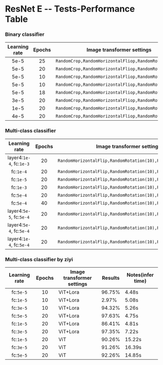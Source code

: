 # ResNet E -- Tests-Performance Table

### Binary classifier
| Learning rate | Epochs | Image transformer settings | Results | Notes |
|:-------------:|:------:|----------------------------|---------|-------|
| 5e-5 | 25 | `RandomCrop,RandomHorizontalFliop,RandomRotation(15)` | 98.65% | |
| 5e-5 | 20 | `RandomCrop,RandomHorizontalFliop,RandomRotation(15)` | 99.19%,99.12%,99.05% | |
| 5e-5 | 10 | `RandomCrop,RandomHorizontalFliop,RandomRotation(15)` | 98.78% | |
| 5e-5 | 10 | `RandomCrop,RandomHorizontalFliop,RandomRotation(15)` | 98.78% | |
| 5e-5 | 18 | `RandomCrop,RandomHorizontalFliop,RandomRotation(15)` | 98.58% | |
| 3e-5 | 20 | `RandomCrop,RandomHorizontalFliop,RandomRotation(15)` | 99.39%,99.46%,98.92% | |
| 1e-5 | 20 | `RandomCrop,RandomHorizontalFliop,RandomRotation(15)` | 98.92% | |
| 4e-5 | 20 | `RandomCrop,RandomHorizontalFliop,RandomRotation(15)` | 99.12% | |


### Multi-class classifier
| Learning rate | Epochs | Image transformer settings | Results | Notes |
|:-------------:|:------:|----------------------------|---------|-------|
| layer4:`1e-4`, fc:`1e-3` | 20 | `RandomHorizontalFlip,RandomRotation(10),RandomResizedCrop` | 82.89% | |
| fc:`1e-4` | 20 | `RandomHorizontalFlip,RandomRotation(10),RandomResizedCrop` | 79.24% | |
| fc:`1e-5` | 20 | `RandomHorizontalFlip,RandomRotation(10),RandomResizedCrop` | 53.14% | |
| fc:`1e-3` | 20 | `RandomHorizontalFlip,RandomRotation(10),RandomResizedCrop` | 80.87% | |
| fc:`5e-4` | 20 | `RandomHorizontalFlip,RandomRotation(10),RandomResizedCrop` | 80.66% | |
| fc:`5e-4` | 40 | `RandomHorizontalFlip,RandomRotation(10),RandomResizedCrop` | 80.73% | |
| layer4:`5e-5`, fc:`5e-4` | 20 | `RandomHorizontalFlip,RandomRotation(10),RandomResizedCrop` | 82.76% | |
| layer4:`5e-4`, fc:`5e-4` | 20 | `RandomHorizontalFlip,RandomRotation(10),RandomResizedCrop` | 79.78% | |
| layer4:`1e-4`, fc:`5e-4` | 20 | `RandomHorizontalFlip,RandomRotation(10),RandomResizedCrop` | 83.98% | |


### Multi-class classifier by ziyi

| Learning rate | Epochs | Image transformer settings | Results | Notes(infer time) |
|:-------------:|:------:|----------------------|---------|-------------------|
|   fc:`5e-5`   |   10   | ViT+Lora             | 96.75%  | 4.48s             |
|   fc:`1e-5`   |   10   | ViT+Lora             | 2.97%   | 5.08s             |
|   fc:`3e-5`   |   10   | ViT+Lora             | 94.32%  | 5.26s             |
|   fc:`5e-5`   |   20   | ViT+Lora             | 97.63%  | 4.75s             |
|   fc:`1e-5`   |   20   | ViT+Lora             | 86.41%  | 4.81s             |
|   fc:`3e-5`   |   20   | ViT+Lora             | 97.35%  | 7.22s             |
|   fc:`1e-5`   |   20   | ViT                  | 90.26%  | 15.22s            |
|   fc:`3e-5`   |   20   | ViT                  | 91.26%  | 16.39s            |
|   fc:`5e-5`   |   20   | ViT                  | 92.26%  | 14.85s            |
